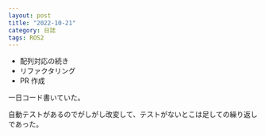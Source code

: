 ```yaml
---
layout: post
title: "2022-10-21"
category: 日誌
tags: ROS2
---
```


- 配列対応の続き
- リファクタリング
- PR 作成

一日コード書いていた。

自動テストがあるのでがしがし改変して、テストがないとこは足しての繰り返しであった。
